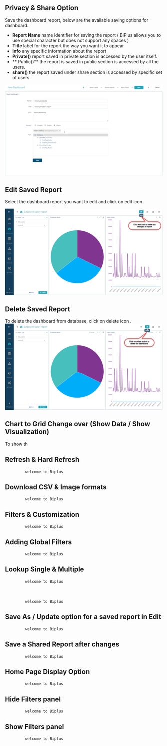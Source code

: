 
## Privacy & Share Option

Save the dashboard report, below are the available saving options for dashboard.

- **Report Name** name identifier for saving the report ( BiPlus allows you to use special character but does not  support any spaces )
- **Title**  label for the report the way you want it to appear
- **Info** any specific information about the report
- **Private()** report saved in private section is accessed by the user itself.
- ** Public()** the report is saved in public section is accessed by all the users.
-  **share()** the report saved under share section is accessed by specific set of users.

![enter image description here](https://raw.githubusercontent.com/sv18042016/fp1/73ed5f5e02b1219a0de22fe51ec38b5c11bfd9ed/images/saved_report.png)

## Edit Saved Report

Select the dashboard report you want to edit and click on edit icon.

![enter image description here](https://raw.githubusercontent.com/sv18042016/fp1/57a42a8d038698acf71f644dde9c012b191c2e75/images/edit_dash_rep.png)

## Delete Saved Report

To delete the dashboard from database, click on delete icon .
![enter image description here](https://raw.githubusercontent.com/sv18042016/fp1/68d855529345a5d0240aeb2d690ba98c80f0ade3/images/del_dash.png)

## Chart to Grid Change over (Show Data / Show Visualization)

To show th
## Refresh & Hard Refresh

             welcome to Biplus  

## Download CSV & Image formats

             welcome to Biplus

## Filters & Customization

             welcome to Biplus

## Adding Global Filters

             welcome to Biplus

## Lookup Single & Multiple

             welcome to Biplus



             welcome to Biplus

## Save As / Update option for a saved report in Edit

             welcome to Biplus

## Save a Shared Report after changes

             welcome to Biplus

## Home Page Display Option

             welcome to Biplus

## Hide Filters panel

             welcome to Biplus

## Show Filters panel

             welcome to Biplus

<!--stackedit_data:
eyJoaXN0b3J5IjpbLTEwOTQzMTQ5MjBdfQ==
-->
